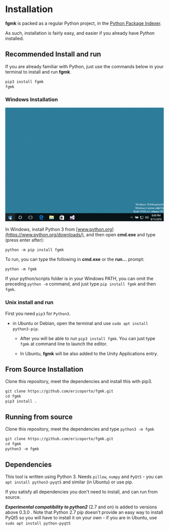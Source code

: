 # Installation

**fgmk** is packed as a regular Python project, in the [Python Package Indexer](https://pypi.python.org/pypi/fgmk).

As such, installation is fairly easy, and easier if you already have Python
installed.


## Recommended Install and run

If you are already familiar with Python, just use the commands below in your
terminal to install and run **fgmk**.

    pip3 install fgmk
    fgmk


### Windows Installation

![Installation on Windows with pip](win_fgmk_install.gif)

In Windows, install Python 3 from [www.python.org](https://www.python.org/downloads/),
and then open **cmd.exe** and type (press enter after):

    python -m pip install fgmk

To run, you can type the following in **cmd.exe** or the **run...** prompt:

    python -m fgmk

If your python/scripts folder is in your Windows PATH, you can omit the
preceding `python -m` command, and just type `pip install fgmk` and then `fgmk`.


### Unix install and run

First you need `pip3` for `Python3`.

- in Ubuntu or Debian, open the terminal and use `sudo apt install python3-pip`.

   - After you will be able to run `pip3 install fgmk`. You can just type `fgmk` at command line to launch the editor.

   - In Ubuntu, **fgmk** will be also added to the Unity Applications entry.


## From Source Installation

Clone this repository, meet the dependencies and install this with pip3.

    git clone https://github.com/ericoporto/fgmk.git
    cd fgmk
    pip3 install .


## Running from source

Clone this repository, meet the dependencies and type `python3 -m fgmk`

    git clone https://github.com/ericoporto/fgmk.git
    cd fgmk
    python3 -m fgmk


## Dependencies

This tool is written using Python 3. Needs `pillow`, `numpy` and `PyQt5` -
you can `apt install python3-pyqt5` and similar (in Ubuntu) or use pip.

If you satisfy all dependencies you don't need to install, and can run from
source.

***Experimental compatibility to python2*** (2.7 and on) is added to versions above
0.3.0 . Note that Python 2.7 pip doesn't provide an easy way to install PyQt5 so
you will have to install it on your own - if you are in Ubuntu, use `sudo apt install python-pyqt5`
